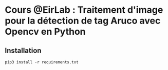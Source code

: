 # Cours @EirLab : Traitement d'image pour la détection de tag Aruco avec Opencv en Python

## Installation 

`pip3 install -r requirements.txt`